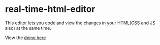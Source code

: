 # real-time-html-editor
 This editor lets you code and view the changes in your HTML(CSS and JS also) at the same time.
 
 View the [demo here](https://bhaveshlohana.github.io/real-time-html-editor/)
